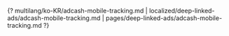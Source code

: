 {? multilang/ko-KR/adcash-mobile-tracking.md | localized/deep-linked-ads/adcash-mobile-tracking.md | pages/deep-linked-ads/adcash-mobile-tracking.md ?}
